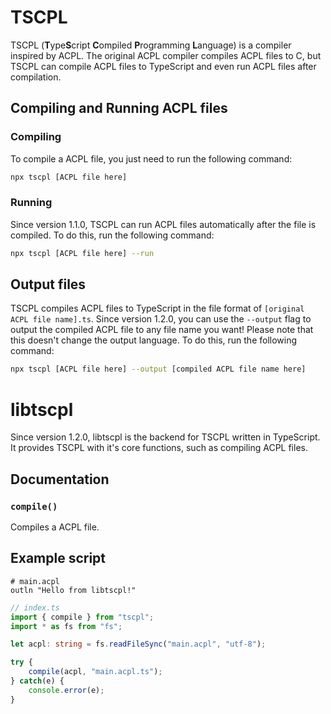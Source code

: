 # TSCPL
TSCPL (**T**ype**S**cript **C**ompiled **P**rogramming **L**anguage) is a compiler inspired by ACPL. The original ACPL compiler compiles ACPL files to C, but TSCPL can compile ACPL files to TypeScript and even run ACPL files after compilation.
## Compiling and Running ACPL files
### Compiling
To compile a ACPL file, you just need to run the following command:
```bash
npx tscpl [ACPL file here]
```
### Running
Since version 1.1.0, TSCPL can run ACPL files automatically after the file is compiled. To do this, run the following command:
```bash
npx tscpl [ACPL file here] --run
```
## Output files
TSCPL compiles ACPL files to TypeScript in the file format of `[original ACPL file name].ts`. Since version 1.2.0, you can use the `--output` flag to output the compiled ACPL file to any file name you want! Please note that this doesn't change the output language. To do this, run the following command:
```bash
npx tscpl [ACPL file here] --output [compiled ACPL file name here]
```
# libtscpl
Since version 1.2.0, libtscpl is the backend for TSCPL written in TypeScript. It provides TSCPL with it's core functions, such as compiling ACPL files.
## Documentation
### `compile()`
Compiles a ACPL file.
## Example script
```
# main.acpl
outln "Hello from libtscpl!"
```

```ts
// index.ts
import { compile } from "tscpl";
import * as fs from "fs";

let acpl: string = fs.readFileSync("main.acpl", "utf-8");

try {
    compile(acpl, "main.acpl.ts");
} catch(e) {
    console.error(e);
}
```
